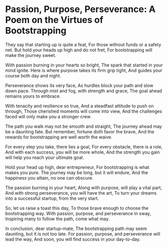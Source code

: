 # Passion, Purpose, Perseverance: A Poem on the Virtues of Bootstrapping 

They say that starting up is quite a feat,
For those without funds or a safety net.
But hold your heads up high and do not fret,
For bootstrapping will make the journey sweet.

With passion burning in your hearts so bright,
The spark that started in your mind ignite.
Here is where purpose takes its firm grip tight,
And guides your course both day and night.

Perseverance shows its very face,
As hurdles block your path and slow down pace.
Through mist and fog, with strength and grace,
The goal ahead remains yours to embrace.

With tenacity and resilience so true,
And a steadfast attitude to push on through,
Those cherished moments will come into view,
And the challenges faced will only make you a stronger crew.

The path you walk may not be smooth and straight,
The journey ahead may be a daunting fate.
But remember, fortune doth favor the brave,
And the rewards for bootstrapping are well worth the waive.

For every step you take, there lies a goal,
For every obstacle, there is a role,
And with each success, you will be more whole,
And the strength you gain will help you reach your ultimate goal.

Hold your head up high, dear entrepreneur,
For bootstrapping is what makes you pure.
The journey may be long, but it will endure,
And the happiness you attain, no one can obscure.

The passion burning in your heart,
Along with purpose, will play a vital part,
And with strong perseverance, you will have the art,
To turn your dreams into a successful startup, from the very start.

So, let us raise a toast this day,
To those brave enough to choose the bootstrapping way.
With passion, purpose, and perseverance in sway,
Inspiring many to follow the path, come what may.

In conclusion, dear startup-mate,
The bootstrapping path may seem daunting, but it is not too late.
For passion, purpose, and perseverance will lead the way,
And soon, you will find success in your day-to-day.